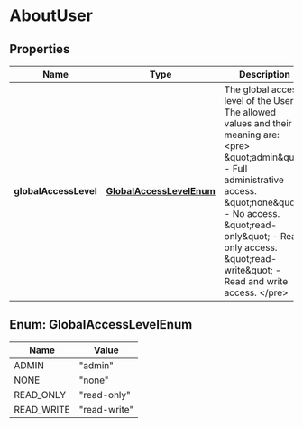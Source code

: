 
# AboutUser

## Properties
Name | Type | Description | Notes
------------ | ------------- | ------------- | -------------
**globalAccessLevel** | [**GlobalAccessLevelEnum**](#GlobalAccessLevelEnum) | The global access level of the User. The allowed values and their meaning are:  &lt;pre&gt; \&quot;admin\&quot; - Full administrative access. \&quot;none\&quot; - No access. \&quot;read-only\&quot; - Read only access. \&quot;read-write\&quot; - Read and write access. &lt;/pre&gt;  |  [optional]


<a name="GlobalAccessLevelEnum"></a>
## Enum: GlobalAccessLevelEnum
Name | Value
---- | -----
ADMIN | &quot;admin&quot;
NONE | &quot;none&quot;
READ_ONLY | &quot;read-only&quot;
READ_WRITE | &quot;read-write&quot;



